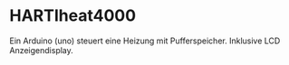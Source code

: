 # HARTIheat4000
Ein Arduino (uno) steuert eine Heizung mit Pufferspeicher. Inklusive LCD Anzeigendisplay.
